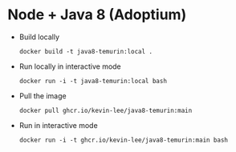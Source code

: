# Node + Java 8 (Adoptium)

* Build locally
  ```shell
  docker build -t java8-temurin:local .
  ```

* Run locally in interactive mode
  ```shell
  docker run -i -t java8-temurin:local bash
  ```

* Pull the image
  ```shell
  docker pull ghcr.io/kevin-lee/java8-temurin:main
  ```

* Run in interactive mode
  ```shell
  docker run -i -t ghcr.io/kevin-lee/java8-temurin:main bash
  ```
